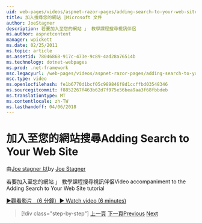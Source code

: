 ```yaml
---
uid: web-pages/videos/aspnet-razor-pages/adding-search-to-your-web-site
title: 加入搜尋您的網站 |Microsoft 文件
author: JoeStagner
description: 若要加入至您的網站 」 教學課程搜尋視訊伴侶
ms.author: aspnetcontent
manager: wpickett
ms.date: 02/25/2011
ms.topic: article
ms.assetid: 78046868-917c-473e-9c89-4ad28a76514b
ms.technology: dotnet-webpages
ms.prod: .net-framework
msc.legacyurl: /web-pages/videos/aspnet-razor-pages/adding-search-to-your-web-site
msc.type: video
ms.openlocfilehash: fe1b6770d1bcf05c989846f8d1ccffbd03548346
ms.sourcegitcommit: f8852267f463b62d7f975e56bea9aa3f68fbbdeb
ms.translationtype: MT
ms.contentlocale: zh-TW
ms.lasthandoff: 04/06/2018
---
```

<a name="adding-search-to-your-web-site"></a><span data-ttu-id="402a1-103">加入至您的網站搜尋</span><span class="sxs-lookup"><span data-stu-id="402a1-103">Adding Search to Your Web Site</span></span>
====================
<span data-ttu-id="402a1-104">由[Joe stagner 以](https://github.com/JoeStagner)</span><span class="sxs-lookup"><span data-stu-id="402a1-104">by [Joe Stagner](https://github.com/JoeStagner)</span></span>

<span data-ttu-id="402a1-105">若要加入至您的網站 」 教學課程搜尋視訊伴侶</span><span class="sxs-lookup"><span data-stu-id="402a1-105">Video accompaniment to the Adding Search to Your Web Site tutorial</span></span>

[<span data-ttu-id="402a1-106">&#9654;觀看影片 （6 分鐘）</span><span class="sxs-lookup"><span data-stu-id="402a1-106">&#9654; Watch video (6 minutes)</span></span>](https://channel9.msdn.com/Blogs/ASP-NET-Site-Videos/adding-search-to-your-web-site)

> [!div class="step-by-step"]
> <span data-ttu-id="402a1-107">[上一頁](adding-email-to-your-web-site.md)
> [下一頁](adding-social-networking-to-your-website.md)</span><span class="sxs-lookup"><span data-stu-id="402a1-107">[Previous](adding-email-to-your-web-site.md)
[Next](adding-social-networking-to-your-website.md)</span></span>
